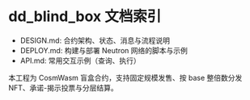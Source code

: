 # dd_blind_box 文档索引

- DESIGN.md: 合约架构、状态、消息与流程说明
- DEPLOY.md: 构建与部署 Neutron 网络的脚本与示例
- API.md: 常用交互示例（查询、执行）

本工程为 CosmWasm 盲盒合约，支持固定规模发售、按 base 整倍数分发 NFT、承诺-揭示投票与分层结算。

